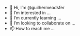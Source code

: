 - 👋 Hi, I’m @guilhermeadsfer
- 👀 I’m interested in ...
- 🌱 I’m currently learning ...
- 💞️ I’m looking to collaborate on ...
- 📫 How to reach me ...

<!---
guilhermeadsfer/guilhermeadsfer is a ✨ special ✨ repository because its `README.md` (this file) appears on your GitHub profile.
You can click the Preview link to take a look at your changes.
--->
